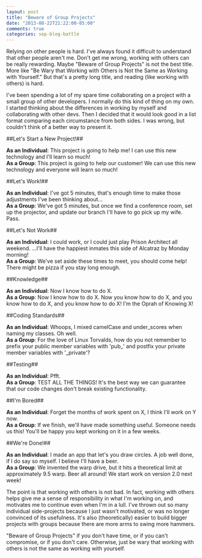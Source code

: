 ```yaml
---
layout: post
title: "Beware of Group Projects"
date: "2013-08-22T21:22:00-05:00"
comments: true
categories: sep-blog-battle
---
```


Relying on other people is hard. I've always found it difficult to understand that other people aren't me. Don't get me wrong, working with others can be really rewarding. Maybe "Beware of Group Projects" is not the best title. More like "Be Wary that Working with Others is Not the Same as Working with Yourself." But that's a pretty long title, and reading (like working with others) is hard.

I've been spending a lot of my spare time collaborating on a project with a small group of other developers. I normally do this kind of thing on my own. I started thinking about the differences in working by myself and collaborating with other devs. Then I decided that it would look good in a list format comparing each circumstance from both sides. I was wrong, but couldn't think of a better way to present it.

##Let's Start a New Project!##

__As an Individual__: This project is going to help me! I can use this new technology and I'll learn so much!  
__As a Group__: This project is going to help our customer! We can use this new technology and everyone will learn so much!

##Let's Work!##

__As an Individual__: I've got 5 minutes, that's enough time to make those adjustments I've been thinking about...  
__As a Group__: We've got 5 minutes, but once we find a conference room, set up the projector, and update our branch I'll have to go pick up my wife. Pass.

##Let's Not Work##

__As an Individual__: I could work, or I could just play Prison Architect all weekend. ...I'll have the happiest inmates this side of Alcatraz by Monday morning!  
__As a Group__: We've set aside these times to meet, you should come help! There might be pizza if you stay long enough.

##Knowledge##

__As an Individual__: Now I know how to do X.  
__As a Group__: Now I know how to do X. Now you know how to do X, and you know how to do X, and you know how to do X! I'm the Oprah of Knowing X!

##Coding Standards##

__As an Individual__: Whoops, I mixed camelCase and under_scores when naming my classes. Oh well.  
__As a Group__: For the love of Linux Torvalds, how do you not remember to prefix your public member variables with 'pub\_' and postfix your private member variables with '\_private'?

##Testing##

__As an Individual__: Pfft.  
__As a Group__: TEST ALL THE THINGS! It's the best way we can guarantee that our code changes don't break existing functionality.

##I'm Bored##

__As an Individual__: Forget the months of work spent on X, I think I'll work on Y now.  
__As a Group__: If we finish, we'll have made something useful. Someone needs us this! You'll be happy you kept working on it in a few weeks.

##We're Done!##

__As an Individual__: I made an app that let's you draw circles. A job well done, if I do say so myself. I believe I'll have a beer.  
__As a Group__: We invented the warp drive, but it hits a theoretical limit at approximately 9.5 warp. Beer all around! We start work on version 2.0 next week!

The point is that working with others is not bad. In fact, working with others helps give me a sense of responsibility in what I'm working on, and motivates me to continue even when I'm in a lull. I've thrown out so many individual side-projects because I just wasn't motivated, or was no longer convinced of its usefulness. It's also (theoretically) easier to build bigger projects with groups because there are more arms to swing more hammers.

"Beware of Group Projects" if you don't have time, or if you can't compromise, or if you don't care. Otherwise, just be wary that working with others is not the same as working with yourself.
